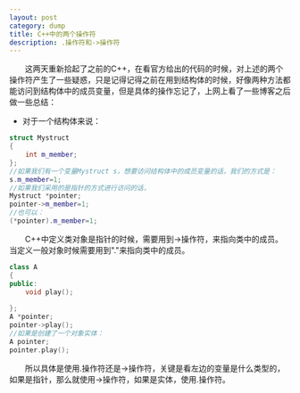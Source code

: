 ```yaml
---
layout: post
category: dump
title: C++中的两个操作符
description: .操作符和->操作符
---
```


　　这两天重新拾起了之前的C++，在看官方给出的代码的时候，对上述的两个操作符产生了一些疑惑，只是记得记得之前在用到结构体的时候，好像两种方法都能访问到结构体中的成员变量，但是具体的操作忘记了，上网上看了一些博客之后做一些总结：
- 对于一个结构体来说：

```C++
struct Mystruct
{
    int m_member;
};
//如果我们有一个变量Mystruct s，想要访问结构体中的成员变量的话，我们的方式是：
s.m_member=1;
//如果我们采用的是指针的方式进行访问的话，
Mystruct *pointer;
pointer->m_member=1;
//也可以：
(*pointer).m_member=1;
```

　　C++中定义类对象是指针的时候，需要用到->操作符，来指向类中的成员。当定义一般对象时候需要用到"."来指向类中的成员。

```C++
class A
{
public:
    void play();
    
};
A *pointer;
pointer->play();
//如果是创建了一个对象实体：
A pointer;
pointer.play();
```

　　所以具体是使用.操作符还是->操作符，关键是看左边的变量是什么类型的，如果是指针，那么就使用->操作符，如果是实体，使用.操作符。
